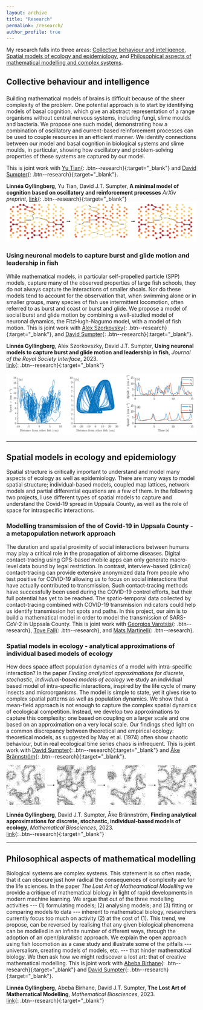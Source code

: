 ```yaml
---
layout: archive
title: "Research"
permalink: /research/
author_profile: true
---
```


My research falls into three areas: [Collective behaviour and intelligence](#collective-behaviour-and-intelligence), [Spatial models of ecology and epidemiology](#spatial-models-in-ecology-and-epidemiology), and [Philosophical aspects of mathematical modelling and complex systems](#philosophical-aspects-of-mathematical-modelling).


## Collective behaviour and intelligence

###

Building mathematical models of brains is difficult because of the sheer complexity of the problem. One potential approach is to start by identifying models of basal cognition, which give an abstract representation of a range organisms without central nervous systems, including fungi, slime moulds and bacteria. We propose one such model, demonstrating how a combination of oscillatory and current-based reinforcement processes can be used to couple resources in an efficient manner. We identify connections between our model and basal cognition in biological systems and slime moulds, in particular, showing how oscillatory and problem-solving properties of these systems are captured by our model. 

This is joint work with [Yu Tian]( https://ytian.netlify.app/){: .btn--research}{:target="_blank"} and [David Sumpter](https://www.katalog.uu.se/profile/?id=N7-525){: .btn--research}{:target="_blank"}.

**Linnéa Gyllingberg**, Yu Tian, David J.T. Sumpter,
**A minimal model of cognition based on oscillatory and reinforcement processes**
*ArXiv preprint*,
[link](https://arxiv.org/abs/2402.02520){: .btn--research}{:target="_blank"}
![](/images/slime_network.png)


### Using neuronal models to capture burst and glide motion and leadership in fish

While mathematical models, in particular self-propelled particle (SPP) models, capture many of the observed properties of large fish schools, they do not always capture the interactions of smaller shoals. Nor do these models tend to account for the observation that, when swimming alone or in smaller groups, many species of fish use intermittent locomotion, often referred to as burst and coast or burst and glide. We propose a model of social burst and glide motion by combining a well-studied model of neuronal dynamics, the FitzHugh-Nagumo model, with a model of fish motion. 
This is joint work with [Alex Szorkovsky](https://www.uio.no/ritmo/english/people/postdoctoral-fellows/alexansz/){: .btn--research}{:target="_blank"}, and  [David Sumpter](https://www.katalog.uu.se/profile/?id=N7-525){: .btn--research}{:target="_blank"}.


**Linnéa Gyllingberg**, Alex Szorkovszky, David J.T. Sumpter,
**Using neuronal models to capture burst and glide motion and leadership in fish**,
*Journal of the Royal Society Interface*,
2023.\
[link](https://royalsocietypublishing.org/doi/10.1098/rsif.2023.0212){: .btn--research}{:target="_blank"}




[comment]: # (We begin by showing that the model can capture the motion of a single fish swimming down a channel. By then extending to a two fish model, where visual stimuli of the position of the other fish affects the internal burst or glide state of the fish, we find that our model captures a rich set of swimming dynamics found in many species of fish. These include: leader-follower behaviour; periodic changes in leadership; apparently random i.e. chaotic leadership change; and pendulum-like tit-for-tat turn taking. Unlike SPP models, which assume that fish move at a constant speed, the model produces realistic motion of individual fish. Moreover, unlike previous studies where a random component is used for leadership switching to occur, we show that leadership switching, both periodic and chaotic, can be the result of a deterministic interaction.  We give several empirically testable predictions on how fish interact and discuss our results in light of recently established correlations between fish locomotion and brain activity.)

![](/images/fishdynamics.png)


---

## Spatial models in ecology and epidemiology 
Spatial structure is critically important to understand and model many aspects of ecology as well as epidemiology. There are many ways to model spatial structure; individual-based models, coupled map lattices, network models and partial differential equations are a few of them. In the following two projects, I use different types of spatial models to capture and understand the Covid-19 spread in Uppsala County, as well as the role of space for intraspecific interactions.

[comment]: # (In the following research projects I use spatial mathematical models to gain understanding)

### Modelling transmission of the of Covid-19 in Uppsala County - a metapopulation network approach
The duration and spatial proximity of social interactions between humans may play a critical role in the propagation of airborne diseases. Digital contact-tracing using GPS-based mobile apps can only generate macro-level data bound by legal restriction. In contrast, interview-based (clinical) contact-tracing can provide extensive anonymized data from people who test positive for COVID-19 allowing us to focus on social interactions that have actually contributed to transmission. Such contact-tracing methods have successfully been used during the COVID-19 control efforts, but their full potential has yet to be reached. The spatio-temporal data collected by contact-tracing combined with COVID-19 transmission indicators could help us identify transmission hot spots and paths. In this project, our aim is to build a mathematical model in order to model the transmission of SARS-CoV-2 in Uppsala County. 
This is joint work with [Georgios Varotsis](https://www.katalog.uu.se/empinfo/?id=N20-1960){: .btn--research}, [Tove Fall](http://tovefall.se/){: .btn--research}, and [Mats Martinell](https://www.katalog.uu.se/empinfo/?id=N9-642){: .btn--research}.


### Spatial models in ecology - analytical approximations of individual based models of ecology

How does space affect population dynamics of a model with intra-specific interaction? In the paper *Finding analytical approximations for discrete, stochastic, individual-based models of ecology* we study an individual based model of intra-specific interactions, inspired by the life cycle of many insects and microorganisms. The model is simple to state, yet it gives rise to complex spatial patterns as well as population dynamics. We show that a mean-field approach is not enough to capture the complex spatial dynamics of ecological competition. Instead, we develop two approximations to capture this complexity: one based on coupling on a larger scale and one based on an approximation on a very local scale. Our findings shed light on a common discrepancy between theoretical and empirical ecology: theoretical models, as suggested by May et al. (1974) often show chaotic behaviour, but in real ecological time series chaos is infrequent. This is joint work with [David Sumpter](https://www.katalog.uu.se/profile/?id=N7-525){: .btn--research}{:target="_blank"} and [Åke Brännström](https://www.umu.se/en/staff/ake-brannstrom/){: .btn--research}{:target="_blank"}.

![](/images/approx_image.png)

**Linnéa Gyllingberg**, David J.T. Sumpter, Åke Brännström,
**Finding analytical approximations for discrete, stochastic, individual-based models of ecology**,
*Mathematical Biosciences*,
2023.\
[link](https://www.sciencedirect.com/science/article/pii/S0025556423001244){: .btn--research}{:target="_blank"}


---

## Philosophical aspects of mathematical modelling
Biological systems are complex systems. This statement is so often made, that it can obscure just how radical the consequences of complexity are for the life sciences. In the paper *The Lost Art of Matheamatical Modelling* we provide a critique of mathematical biology in light of rapid developments in modern machine learning. We argue that out of the three modelling activities --- (1) formulating models; (2) analysing models; and (3) fitting or comparing models to data --- inherent to mathematical biology, researchers currently focus too much on activity (2) at the cost of (1). This trend, we propose, can be reversed by realising that any given biological phenomena can be modelled in an infinite number of different ways, through the adoption of an open/pluralistic approach. We explain the open approach using fish locomotion as a case study and illustrate some of the pitfalls --- universalism, creating models of models, etc. --- that hinder mathematical biology. We then ask how we might rediscover a lost art: that of creative mathematical modelling.  This is joint work with  [Abeba Birhane](https://abebabirhane.com/){: .btn--research}{:target="_blank"} and [David Sumpter](https://www.katalog.uu.se/profile/?id=N7-525){: .btn--research}{:target="_blank"}.

 **Linnéa Gyllingberg**, Abeba Birhane, David J.T. Sumpter,
**The Lost Art of Mathematical Modelling**,
*Mathematical Biosciences*,
2023.\
[link](https://doi.org/10.1016/j.mbs.2023.109033){: .btn--research}{:target="_blank"}
